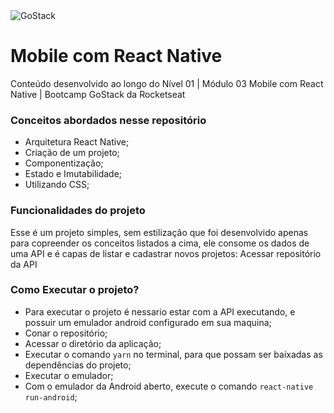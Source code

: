 <img alt="GoStack" src="https://storage.googleapis.com/golden-wind/bootcamp-gostack/header-desafios.png" />

# Mobile com React Native
Conteúdo desenvolvido ao longo do Nível 01 | Módulo 03  Mobile com React Native | Bootcamp GoStack da Rocketseat

### Conceitos abordados nesse repositório

- Arquitetura React Native;
- Criação de um projeto;
- Componentização;
- Estado e Imutabilidade;
- Utilizando CSS;

### Funcionalidades do projeto
Esse é um projeto simples, sem estilização que foi desenvolvido apenas para copreender os conceitos listados a cima, ele consome os dados de uma API e é capas de listar e cadastrar novos projetos: Acessar repositório da API

### Como Executar o projeto?
- Para executar o projeto é nessario estar com a API executando, e possuir um emulador android configurado em sua maquina;
- Conar o repositório;
- Acessar o diretório da aplicação;
- Executar o comando `yarn` no terminal, para que possam ser baixadas as dependências do projeto;
- Executar o emulador;
- Com o emulador da Android aberto, execute o comando `react-native run-android`;

